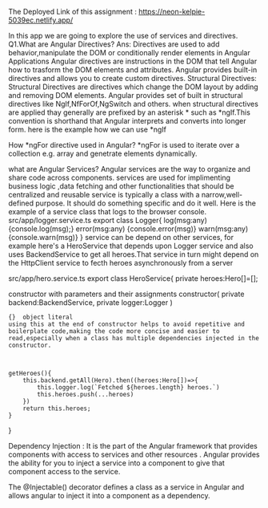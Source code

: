 

The Deployed Link of this assignment : https://neon-kelpie-5039ec.netlify.app/


In this app we are going to explore the use of services and directives.
Q1.What are Angular Directives?
Ans: Directives are used to add behavior,manipulate the DOM or conditionally render elements in Angular Applications
Angular directives are instructions in the DOM that tell Angular how to trasform the DOM elements and attributes.
Angular provides built-in directives and allows you to create custom directives.
Structural Directives: Structural Directives are directives which change the DOM layout by adding and removing DOM elements.
Angular provides set of built in structural directives like NgIf,NfForOf,NgSwitch and others.
when structural directives are applied thay generally are prefixed by an asterisk * such as *ngIf.This convention is shorthand that Angular interprets and converts into longer form.
here is the example how we can use *ngIf

<!-- <div>
    <h2>Simple form</h2>
    <form #form="ngForm" (ngSubmit)="onSubmit()">
        <div class="form-group">
            <label for="name">Name</label>
            <input type="text" id="name" name="name" [(ngModel)]="model.name" required/>
        </div>
        <div class="form-group">
            <label for="email">Email</label>
            <input type="email" id="email" name="email" [(ngModel)]="model.email" required/>
        </div>
        <button type="submit" [disabled]="!form.valid">Submit</button>
    </form>
  <div *ngIf="submitted">
    <h3>You submitted the form with the following data:</h3>
    <p>Name:{{model.name}}</p>
    <p>Email:{{model.email}}</p>
  </div>
</div> -->

<!-- Important  
1.what is ngForm
Ans: The ngForm directive in Angular is a built-in directive that facilitates the creation and management of forms in Angular applications,specifically for template driven forms .It is part of the @angular/forms module and provides a way to handle form controls,validation,and form submission.when you apply the ngForm directive to an HTML form element using #form="ngForm you are creating a reference to this directive and binding it to a local variable named form this variable gives you the access of the ngForm directive's properties and methods allowing you to manage the form and its controls within your component."
2.what is [(ngModel)]="model.name"?
Ans:[(ngModel)] is a two way data binding directive in Angular that enables a seamless synchronization of data between the model(component)and the view(template).It allows you to bind the value of an HTML form element to a property in your component and ensures that any changes to the form element'value update the component and vice versa.
what is *ngIf?
Ans: The *ngIf is a directive and powerful tool to conditionally show or hide the UI based on the state of your application.
-->

How *ngFor directive used in Angular?
*ngFor is used to iterate over a collection e.g. array and genetrate elements dynamically.

what are Angular Services?
Angular services are the way to organize and share code across components.
services are used for implimenting business logic ,data fetching and other functionalities that should be centralized and reusable
service is typically a class with a narrow,well-defined purpose. It should do something specific and do it well.
Here is the example of a service class that logs to the browser console.
src/app/logger.service.ts
export class Logger{
    log(msg:any) {console.log(msg);}
    error(msg:any) {console.error(msg)}
    warn(msg:any) {console.warn(msg)}
}
service can be depend on other services, for example here's a HeroService that depends upon Logger service and also uses BackendService to get all heroes.That service in turn might depend on the HttpClient service to fecth heroes asynchronously from a server

src/app/hero.service.ts
export class HeroService{
    private heroes:Hero[]=[];

  constructor with parameters and their assignments
    constructor(
        private backend:BackendService,
        private logger:Logger
    )

    {}  object literal
    using this at the end of constructor helps to avoid repetitive and boilerplate code,making the code more concise and easier to read,especially when a class has multiple dependencies injected in the constructor.

   

    getHeroes(){
        this.backend.getAll(Hero).then((heroes:Hero[])=>{
            this.logger.log(`Fetched ${heroes.length} heroes.`)
            this.heroes.push(...heroes)
        })
        return this.heroes;
    }
}


Dependency Injection : It is the part of the Angular framework that provides components with access to services and other resources . Angular provides the ability for you to inject a service into a component to give that component access to the service.

The @Injectable() decorator defines a class as a service in Angular and allows angular to inject it into a component as a dependency.
